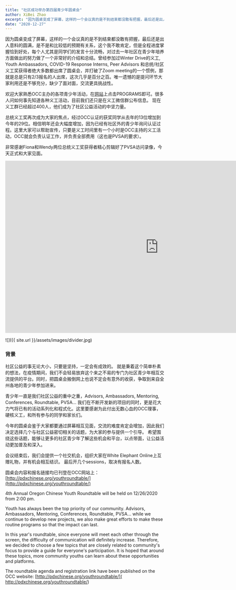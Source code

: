 ```yaml
---
title: "社区成功举办第四届青少年圆桌会"
author: XiBei Zhao
excerpt: "因为圆桌变成了屏幕，这样的一个会议真的是不到结束都没敢有把握，最后还是出人意料的圆满，全程进度掌握恰到好处，每个人尤其是同学们的发言十分流畅，对过去一年社区在青少年培养方面做出的努力做了一个非常好的介绍和总结。曾经参加过Winter Drive的义工, Youth Ambassadors, COVID-19 Response Interns, Peer Advisors 和总统/社区义工奖获得者绝大多数都出席了圆桌会，"
date: "2020-12-27"
---
```


因为圆桌变成了屏幕，这样的一个会议真的是不到结束都没敢有把握，最后还是出人意料的圆满，是不是和比较低的预期有关系，这个我不敢肯定，但是全程进度掌握恰到好处，每个人尤其是同学们的发言十分流畅，对过去一年社区在青少年培养方面做出的努力做了一个非常好的介绍和总结。曾经参加过Winter Drive的义工, Youth Ambassadors, COVID-19 Response Interns, Peer Advisors 和总统/社区义工奖获得者绝大多数都出席了圆桌会，并打破了Zoom meeting的一个惯例，那就是总是只有2/3报名的人出席，这次几乎是百分之百。唯一遗憾的是提问环节大家利用还是不够充分，缺少了面对面，交流更具挑战性。

欢迎大家熟悉OCC主办的各项青少年活动，在[网站](http://pdxchinese.org/)上点击PROGRAMS即可。很多人问如何事先知道各种义工活动，目前我们还只是在义工微信群公布信息。 现在义工群已经超过400人，他们成为了社区公益活动的中坚力量。

总统义工奖再次成为大家的焦点，经过OCC认证的获奖同学从去年的13位增加到今年的29位。相信明年还会大幅度增加，因为已经有社区外的青少年询问认证过程。这里大家可以帮助宣传，只要是义工时间里有一个小时是OCC主持的义工活动，OCC就会负责认证工作，并负责全部费用（这也是PVSA的要求）。

非常感谢Fiona和Wendy两位总统义工奖获得者精心剪辑好了PVSA访问录像，今天正式和大家见面。


<iframe width="969" height="545" src="https://www.youtube.com/embed/78rfL5ReGVk" frameborder="0" allow="accelerometer; autoplay; clipboard-write; encrypted-media; gyroscope; picture-in-picture" allowfullscreen></iframe>


![]({{ site.url }}/assets/images/divider.jpg)

### 背景

社区公益的事无论大小，只要是坚持，一定会有成效的。 就是秉着这个简单朴素的想法，在疫情期间，我们不会轻易放弃这个来之不易的专门为社区青少年相互交流提供的平台。同时，把圆桌会搬倒网上也说不定会有意外的收获，争取到来自全州各地的青少年参加进来。

青少年一直是我们社区公益的重中之重，Advisors, Ambassadors, Mentoring, Conferences, Roundtable, PVSA... 我们在不断开发新的项目的同时，更是花大力气将已有的活动系列化和程式化。这里要感谢为此付出无数心血的OCC理事，硬核义工，和所有参与的同学和家长们。

今年的圆桌会鉴于大家都要通过屏幕相互见面，交流的难度肯定会增加，因此我们决定选择几个与社区公益密切相关的话题，为大家的参与提供一个引导。 希望围绕这些话题，能够让更多的社区青少年了解这些机会和平台，以点带面，让公益活动更加普及和深入。

会议结束后，我们会提供一个社交机会，组织大家在White Elephant Online上互赠礼物，并有机会相互结识。 最后开几个sessions，取决有报名人数。

圆桌会内容和报名链接均已刊登在OCC网站上： [http://pdxchinese.org/youthroundtable/](http://pdxchinese.org/youthroundtable/)

4th Annual Oregon Chinese Youth Roundtable will be held on 12/26/2020 from 2:00 pm.

Youth has always been the top priority of our community. Advisors, Ambassadors, Mentoring, Conferences, Roundtable, PVSA... while we continue to develop new projects, we also make great efforts to make these routine programs so that the impact can last.

In this year's roundtable, since everyone will meet each other through the screen, the difficulty of communication will definitely increase. Therefore, we decided to choose a few topics that are closely related to community's focus to provide a guide for everyone's participation. It is hoped that around these topics, more community youths can learn about these opportunities and platforms.

The roundtable agenda and registration link have been published on the OCC website: [http://pdxchinese.org/youthroundtable/]( http://pdxchinese.org/youthroundtable/)
